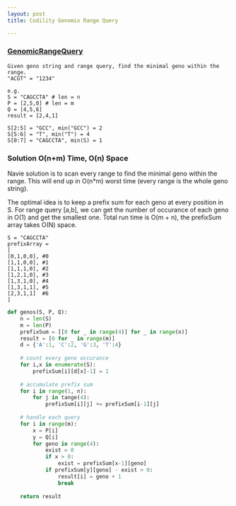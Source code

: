 ```yaml
---
layout: post
title: Codility Genomix Range Query

---
```


### [GenomicRangeQuery](https://codility.com/programmers/task/genomic_range_query/)

```
Given geno string and range query, find the minimal geno within the range.
"ACGT" = "1234"

e.g.
S = "CAGCCTA" # len = n
P = [2,5,0] # len = m
Q = [4,5,6]
result = [2,4,1]

S[2:5] = "GCC", min("GCC") = 2
S[5:6] = "T", min("T") = 4
S[0:7] = "CAGCCTA", min(S) = 1
```

### Solution O(n+m) Time, O(n) Space

Navie solution is to scan every range to find the minimal geno within the range.  This will end up in O(n*m) worst time (every range is the whole geno string).

The optimal idea is to keep a prefix sum for each geno at every position in S.  For range query [a,b], we can get the number of occurance of each geno in O(1) and get the smallest one.  Total run time is O(m + n), the prefixSum array takes O(N) space.

```
S = "CAGCCTA"
prefixArray = 
[
[0,1,0,0], #0
[1,1,0,0], #1
[1,1,1,0], #2
[1,2,1,0], #3
[1,3,1,0], #4
[1,3,1,1], #5
[2,3,1,1]  #6
]
```

```python
def genos(S, P, Q):
	n = len(S)
	m = len(P)
	prefixSum = [[0 for _ in range(4)] for _ in range(n)]
	result = [0 for _ in range(m)]
	d = {'A':1, 'C':2, 'G':3, 'T':4}
	
	# count every geno occurance
	for i,x in enumerate(S):
		prefixSum[i][d[x]-1] = 1
		
	# accumulate prefix sum
	for i in range(1, n):
		for j in tange(4):
			prefixSum[i][j] += prefixSum[i-1][j]
			
	# handle each query
	for i in range(m):
		x = P[i]
		y = Q[i]
		for geno in range(4):
			exist = 0
			if x > 0:
				exist = prefixSum[x-1][geno]
			if prefixSum[y][geno] - exist > 0:
				result[i] = geno + 1
				break
				
	return result
```